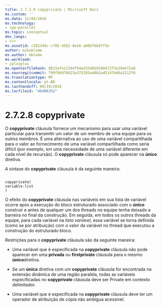 ```yaml
---
title: 2.7.2.8 copyprivate | Microsoft Docs
ms.custom: ''
ms.date: 11/04/2016
ms.technology:
- cpp-parallel
ms.topic: conceptual
dev_langs:
- C++
ms.assetid: c382348c-c785-45b2-8ee6-a66b76b97f3e
author: mikeblome
ms.author: mblome
ms.workload:
- cplusplus
ms.openlocfilehash: 6815afe12344f94ed33d6b9260472f3e29eb72a0
ms.sourcegitcommit: 799f9b976623a375203ad8b2ad5147bd6a2212f0
ms.translationtype: MT
ms.contentlocale: pt-BR
ms.lasthandoff: 09/19/2018
ms.locfileid: "46406352"
---
```

# <a name="2728-copyprivate"></a>2.7.2.8 copyprivate

O **copyprivate** cláusula fornece um mecanismo para usar uma variável particular para transmitir um valor de um membro de uma equipe para os outros membros. É uma alternativa ao uso de uma variável compartilhada para o valor ao fornecimento de uma variável compartilhada como seria difícil (por exemplo, em uma necessidade de uma variável diferente em cada nível de recursão). O **copyprivate** cláusula só pode aparecer na **único** diretiva.

A sintaxe do **copyprivate** cláusula é da seguinte maneira:

```

copyprivate(
variable-list
)

```

O efeito do **copyprivate** cláusula nas variáveis em sua lista de variável ocorre após a execução do bloco estruturado associado com o **único** construir e antes de qualquer um dos threads no equipe tenha deixado a barreira no final da construção. Em seguida, em todos os outros threads da equipe, para cada variável na *lista variável*, essa variável se torna definida (como se por atribuição) com o valor da variável no thread que executou a construção do estruturado bloco.

Restrições para o **copyprivate** cláusula são da seguinte maneira:

- Uma variável que é especificada na **copyprivate** cláusula não pode aparecer em uma **privada** ou **firstprivate** cláusula para o mesmo **único**diretiva.

- Se um **única** diretiva com um **copyprivate** cláusula for encontrada na extensão dinâmica de uma região paralela, todas as variáveis especificadas no **copyprivate** cláusula deve ser Private em contexto delimitador.

- Uma variável que é especificada na **copyprivate** cláusula deve ter um operador de atribuição de cópia não ambígua acessível.